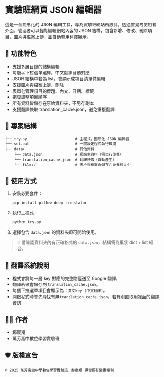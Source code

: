 # 實驗班網頁 JSON 編輯器

這是一個圖形化的 JSON 編輯工具，專為實驗班網站所設計。透過直覺的使用者介面，管理者可以輕鬆編輯網站內容的 JSON 結構，包含新增、修改、刪除項目，圖片與檔案上傳，並自動套用翻譯顯示。

## 🧩 功能特色

- 支援多層目錄的結構編輯
- 每層以下拉選單選擇，中文翻譯自動對應
- JSON 結構中若為 list，會顯示成項目清單供編輯
- 支援圖片與檔案上傳、刪除
- 表單化管理項目的標題、內文、日期、標籤
- 拖曳調整項目順序
- 所有資料皆儲存在原始資料夾，不另存副本
- 支援翻譯快取 translation_cache.json，避免重複翻譯

## 📁 專案結構

```
├── try.py                      # 主程式，圖形化 JSON 編輯器
├── set.bat                     # 一鍵設定程式執行環境
├── data/                       # 其他資料
    └── data.json               # 網站主資料（需自行準備）
    └── translation_cache.json  # 翻譯快取（自動產生）
    └── files/                  # 圖片與檔案會儲存在此資料夾中
```

## 🚀 使用方式

1. 安裝必要套件：
    ```bash
    pip install pillow deep-translator
    ```

2. 執行主程式：
    ```bash
    python try.py
    ```

3. 選擇包含 `data.json` 的資料夾即可開始使用。

> 💡 請確認資料夾內有正確格式的 `data.json`，結構需為巢狀 dict + list 組合。

## 💬 翻譯系統說明

- 程式會將每一層 key 對應的完整路徑送至 Google 翻譯。
- 翻譯結果會儲存到 `translation_cache.json`。
- 每個下拉選單項目會顯示為：`英文key (中文翻譯)`。
- 開啟程式時會先尋找有無`translation_cache.json`，若有則直取用裡面的翻譯資訊

## 👨‍💻 作者

- 鄭宸翔
- 萬芳高中數位學習實驗班

## 🛡️ 版權宣告

```
© 2025 萬芳高級中學數位學習實驗班．鄭宸翔 保留所有變更權利
```
